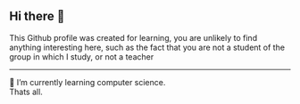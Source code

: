 ## Hi there 👋
This Github profile was created for learning, you are unlikely to find anything interesting here, such as the fact that you are not a student of the group in which I study, or not a teacher
<hr>
🌱 I’m currently learning computer science.<br>
Thats all. 

<!--
**RomanMartynyshyn/RomanMartynyshyn** is a ✨ _special_ ✨ repository because its `README.md` (this file) appears on your GitHub profile.

Here are some ideas to get you started:

- 🔭 I’m currently working on ...
- 🌱 I’m currently learning ...
- 👯 I’m looking to collaborate on ...
- 🤔 I’m looking for help with ...
- 💬 Ask me about ...
- 📫 How to reach me: ...
- 😄 Pronouns: ...
- ⚡ Fun fact: ...
-->
